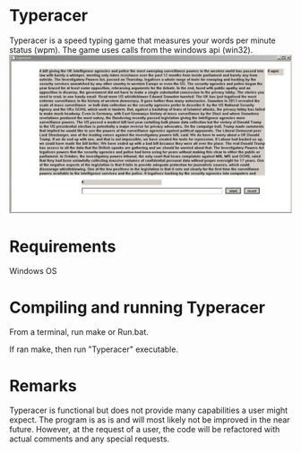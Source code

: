 # Typeracer
Typeracer is a speed typing game that measures your words per minute status (wpm). The game uses calls from the windows api (win32).
![Alt text](/Typeracer.jpg?raw=true "Typeracer")

# Requirements
Windows OS

# Compiling and running Typeracer
From a terminal, run make or Run.bat.

If ran make, then run "Typeracer" executable.

# Remarks
Typeracer is functional but does not provide many capabilities a user might expect. The program is as is and will most likely not be improved in the near future. However, at the request of a user, the code will be refactored with actual comments and any special requests. 